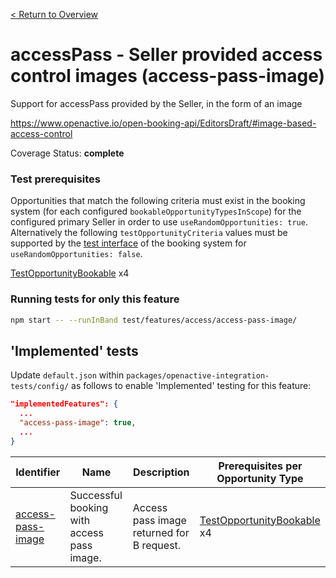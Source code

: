 [< Return to Overview](../../README.md)
# accessPass - Seller provided access control images  (access-pass-image)

Support for accessPass provided by the Seller, in the form of an image


https://www.openactive.io/open-booking-api/EditorsDraft/#image-based-access-control

Coverage Status: **complete**
### Test prerequisites
Opportunities that match the following criteria must exist in the booking system (for each configured `bookableOpportunityTypesInScope`) for the configured primary Seller in order to use `useRandomOpportunities: true`. Alternatively the following `testOpportunityCriteria` values must be supported by the [test interface](https://openactive.io/test-interface/) of the booking system for `useRandomOpportunities: false`.

[TestOpportunityBookable](https://openactive.io/test-interface#TestOpportunityBookable) x4


### Running tests for only this feature

```bash
npm start -- --runInBand test/features/access/access-pass-image/
```



## 'Implemented' tests

Update `default.json` within `packages/openactive-integration-tests/config/` as follows to enable 'Implemented' testing for this feature:

```json
"implementedFeatures": {
  ...
  "access-pass-image": true,
  ...
}
```

| Identifier | Name | Description | Prerequisites per Opportunity Type |
|------------|------|-------------|---------------|
| [access-pass-image](./implemented/access-pass-image-test.js) | Successful booking with access pass image. | Access pass image returned for B request. | [TestOpportunityBookable](https://openactive.io/test-interface#TestOpportunityBookable) x4 |


